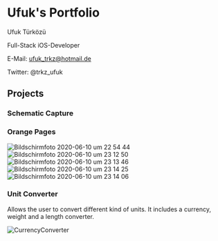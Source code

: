 # Ufuk's Portfolio

Ufuk Türközü

Full-Stack iOS-Developer

E-Mail: ufuk_trkz@hotmail.de

Twitter: @trkz_ufuk

## Projects

### Schematic Capture

### Orange Pages

![Bildschirmfoto 2020-06-10 um 22 54 44](https://user-images.githubusercontent.com/57141872/84319015-9ce20880-ab6f-11ea-9d8b-e8a2c3b9d1d7.png)
![Bildschirmfoto 2020-06-10 um 23 12 50](https://user-images.githubusercontent.com/57141872/84319196-eaf70c00-ab6f-11ea-8920-6ab1d68a3263.png)
![Bildschirmfoto 2020-06-10 um 23 13 46](https://user-images.githubusercontent.com/57141872/84319273-0cf08e80-ab70-11ea-9655-24dc8b62fdd1.png)
![Bildschirmfoto 2020-06-10 um 23 14 25](https://user-images.githubusercontent.com/57141872/84319326-2396e580-ab70-11ea-88fc-daf9182755e3.png)
![Bildschirmfoto 2020-06-10 um 23 14 06](https://user-images.githubusercontent.com/57141872/84319306-17128d00-ab70-11ea-9507-a2654085a864.png)


### Unit Converter

Allows the user to convert different kind of units. It includes a currency, weight and a length converter.

![CurrencyConverter](https://user-images.githubusercontent.com/57141872/72815324-c48b0f80-3c66-11ea-840f-67ba44a9466d.png)



